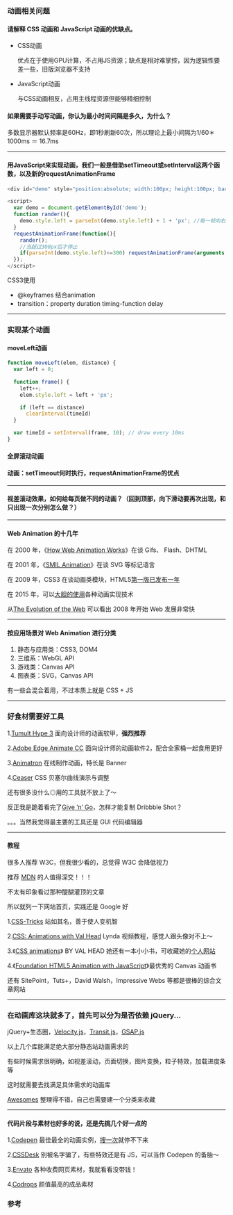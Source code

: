 

### 动画相关问题

#### 请解释 CSS 动画和 JavaScript 动画的优缺点。

- CSS动画

  优点在于使用GPU计算，不占用JS资源；缺点是相对难掌控，因为逻辑性要差一些，旧版浏览器不支持

- JavaScript动画

  与CSS动画相反，占用主线程资源但能够精细控制

#### 如果需要手动写动画，你认为最小时间间隔是多久，为什么？

 多数显示器默认频率是60Hz，即1秒刷新60次，所以理论上最小间隔为1/60＊1000ms ＝ 16.7ms

---

#### 用JavaScript来实现动画，我们一般是借助setTimeout或setInterval这两个函数，以及新的requestAnimationFrame

```javascript
<div id="demo" style="position:absolute; width:100px; height:100px; background:#ccc; left:0; top:0;"></div>

<script>
  var demo = document.getElementById('demo');
  function rander(){
    demo.style.left = parseInt(demo.style.left) + 1 + 'px'; //每一帧向右移动1px
  }
  requestAnimationFrame(function(){
    rander();
    //当超过300px后才停止
    if(parseInt(demo.style.left)<=300) requestAnimationFrame(arguments.callee);
  });
</script>
```

CSS3使用

- @keyframes 结合animation
- transition：property duration timing-function delay

---

### 实现某个动画

#### moveLeft动画

```javascript
function moveLeft(elem, distance) {
  var left = 0;

  function frame() {
    left++;
    elem.style.left = left + 'px';

    if (left == distance)
      clearInterval(timeId)
  }

  var timeId = setInterval(frame, 10); // draw every 10ms
}
```

#### 全屏滚动动画



#### 动画：setTimeout何时执行，requestAnimationFrame的优点

---

#### 视差滚动效果，如何给每页做不同的动画？（回到顶部，向下滑动要再次出现，和只出现一次分别怎么做？）





---

#### Web Animation 的十几年

在 2000 年，《[How Web Animation Works](http://computer.howstuffworks.com/web-animation.htm)》在谈 Gifs、 Flash、DHTML

在 2001 年，《[SMIL Animation](http://www.w3.org/TR/smil-animation/)》在谈 SVG 等标记语言

在 2009 年，CSS3 在谈动画类模块，HTML5[第一版已发布一年](https://www.pinterest.com/pin/425590233517909178/)

在 2015 年，可以[大胆的使用](http://caniuse.com/)各种动画实现技术

从[The Evolution of the Web](http://www.evolutionoftheweb.com/) 可以看出 2008 年开始 Web 发展非常快

---

#### 按应用场景对 Web Animation 进行分类

1. 静态与应用类：CSS3, DOM4
2. 三维系：WebGL API
3. 游戏类：Canvas API
4. 图表类：SVG，Canvas API

有一些会混合着用，不过本质上就是 CSS + JS

---

### 好食材需要好工具

1.[Tumult Hype 3](http://tumult.com/hype) 面向设计师的动画软甲，**强烈推荐**

2.[Adobe Edge Animate CC](https://www.adobe.com/products/edge-animate.html) 面向设计师的动画软件2，配合全家桶一起食用更好

3.[Animatron](https://www.animatron.com/) 在线制作动画，特长是 Banner

4.[Ceaser](http://matthewlein.com/ceaser/) CSS 贝塞尔曲线演示与调整

还有很多没什么◎用的工具就不放上了～

反正我是跪着看完了[Give ’n’ Go](http://give-n-go.co/)，怎样才能复制 Dribbble Shot？

。。。当然我觉得最主要的工具还是 GUI 代码编辑器

---

#### 教程

很多人推荐 W3C，但我很少看的，总觉得  W3C 会降低视力

推荐 [MDN](https://developer.mozilla.org/en-US/docs/Web/CSS) 的人值得深交！！！

不太有印象看过那种醍醐灌顶的文章

所以就列一下网站首页，实践还是 Google 好

1.[CSS-Tricks](https://css-tricks.com/) 站如其名，善于使人变机智

2.[CSS: Animations with Val Head](http://www.lynda.com/CSS-tutorials/CSS-Animations/115434-2.html?utm_medium=ldc-partner&utm_source=SSPRC&utm_content=524&utm_campaign=CD14926&bid=524&aid=CD14926&opt=) Lynda 视频教程，感觉人跟头像对不上～

3.《[CSS animations](http://www.fivesimplesteps.com/products/css-animations)》 BY VAL HEAD 她还有一本小小书，可收藏她的[个人网站](http://valhead.com/)

4.《[Foundation HTML5 Animation with JavaScript](http://lamberta.github.io/html5-animation)》最优秀的 Canvas 动画书

还有 SitePoint，Tuts+，David Walsh，Impressive Webs 等都是很棒的综合文章网站

---

### 在动画库这块就多了，首先可以分为是否依赖 jQuery...

jQuery+生态圈，[Velocity.js](https://github.com/julianshapiro/velocity)，[Transit.js](https://github.com/rstacruz/jquery.transit/)，[GSAP.js](https://github.com/greensock/GreenSock-JS/)

以上几个库能满足绝大部分静态站动画需求的

有些时候需求很明确，如视差滚动，页面切换，图片变换，粒子特效，加载进度条等

这时就需要去找满足具体需求的动画库

[Awesomes](http://awesomes.cn/repos/Dom/animation) 整理得不错，自己也需要建一个分类来收藏

---

#### 代码片段与素材也好多的说，还是先挑几个好一点的

1.[Codepen](http://codepen.io/) 最佳最全的动画实例，[搜一次](http://codepen.io/search/pens?q=Doge&limit=all&type=type-pens)就停不下来

2.[CSSDesk](http://cssdeck.com/) 别被名字骗了，有些特效还是有 JS，可以当作 Codepen 的备胎～

3.[Envato](http://market.envato.com/) 各种收费网页素材，我就看看没带钱！

4.[Codrops](http://tympanus.net/codrops/) 颜值最高的成品素材



### 参考

[^1]: [Node.js面试问题及答案](https://sunebear.gitbooks.io/frontend-developer-interview-questions-and-answers/content/animation.html)
[^2]: https://sunebear.gitbooks.io/frontend-developer-interview-questions-and-answers/animation.html

